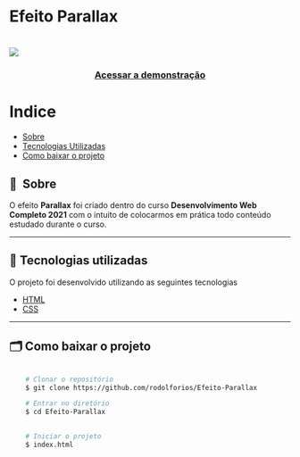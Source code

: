# Efeito Parallax
 
 




<h1>
    <img src="imagens/apresentacao.gif">

</h1>

<h3 align="center">
    <a href="https://rodolforios.github.io/Efeito-Parallax/">Acessar a demonstração</a>
<h3 >

# Indice

- [Sobre](#-sobre)
- [Tecnologias Utilizadas](#-tecnologias-utilizadas)
- [Como baixar o projeto](#-como-baixar-o-projeto)

## 🔖&nbsp; Sobre

O efeito **Parallax**  foi criado dentro do curso **Desenvolvimento Web Completo 2021** com o intuito de colocarmos em prática todo conteúdo estudado durante o curso.


---

## 🚀 Tecnologias utilizadas

O projeto foi desenvolvido utilizando as seguintes tecnologias


- [HTML](https://developer.mozilla.org/pt-BR/docs/Web/HTML)
- [CSS](https://developer.mozilla.org/pt-BR/docs/Web/CSS)


---

## 🗂 Como baixar o projeto

```bash

    # Clonar o repositório
    $ git clone https://github.com/rodolforios/Efeito-Parallax

    # Entrar no diretório
    $ cd Efeito-Parallax
   

    # Iniciar o projeto
    $ index.html
```

 



